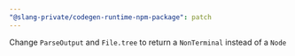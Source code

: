 ```yaml
---
"@slang-private/codegen-runtime-npm-package": patch
---
```


Change `ParseOutput` and `File.tree` to return a `NonTerminal` instead of a `Node`
